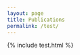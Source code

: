 ```yaml
---
layout: page
title: Publications
permalink: /test/
---
```


{% include test.html %}

<script type="text/javascript" src="https://cdn.jsdelivr.net/gh/pcooksey/bibtex-js@1.0.0/src/bibtex_js.js"></script>

<bibtex src="test.bib"></bibtex>
<bibtex src="text1.bib"></bibtex>

<textarea id="bibtex_input" style="display:none;">
@book{book1,
  author = "Donald Knuth",
  title = "Concrete Mathematics"
}
</textarea>

<div id="bibtex_display"></div>
